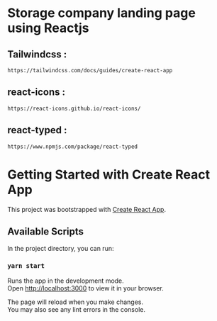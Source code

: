 # Storage company landing page using Reactjs

## Tailwindcss :
```
https://tailwindcss.com/docs/guides/create-react-app
```
## react-icons :
```
https://react-icons.github.io/react-icons/
```
## react-typed :
```
https://www.npmjs.com/package/react-typed
```


# Getting Started with Create React App

This project was bootstrapped with [Create React App](https://github.com/facebook/create-react-app).

## Available Scripts

In the project directory, you can run:

### `yarn start`

Runs the app in the development mode.\
Open [http://localhost:3000](http://localhost:3000) to view it in your browser.

The page will reload when you make changes.\
You may also see any lint errors in the console.


